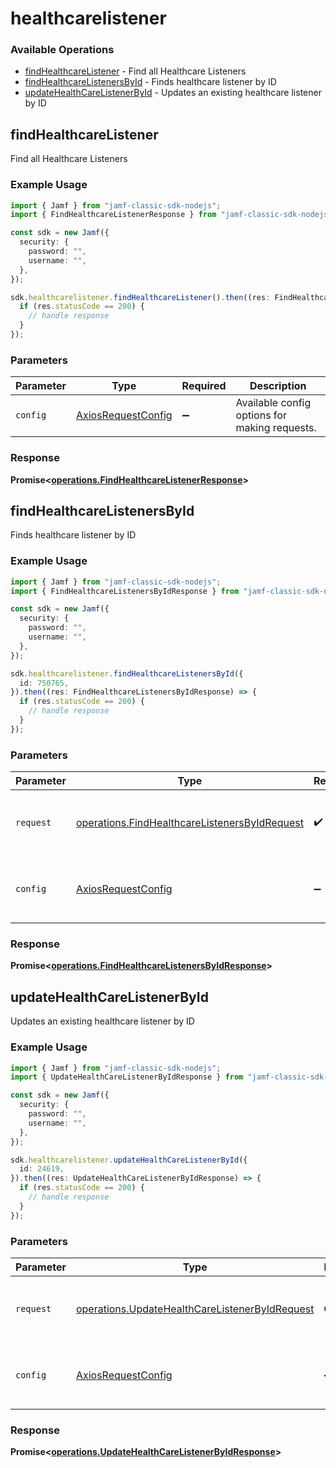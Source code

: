 # healthcarelistener

### Available Operations

* [findHealthcareListener](#findhealthcarelistener) - Find all Healthcare Listeners
* [findHealthcareListenersById](#findhealthcarelistenersbyid) - Finds healthcare listener by ID
* [updateHealthCareListenerById](#updatehealthcarelistenerbyid) - Updates an existing healthcare listener by ID

## findHealthcareListener

Find all Healthcare Listeners

### Example Usage

```typescript
import { Jamf } from "jamf-classic-sdk-nodejs";
import { FindHealthcareListenerResponse } from "jamf-classic-sdk-nodejs/dist/sdk/models/operations";

const sdk = new Jamf({
  security: {
    password: "",
    username: "",
  },
});

sdk.healthcarelistener.findHealthcareListener().then((res: FindHealthcareListenerResponse) => {
  if (res.statusCode == 200) {
    // handle response
  }
});
```

### Parameters

| Parameter                                                    | Type                                                         | Required                                                     | Description                                                  |
| ------------------------------------------------------------ | ------------------------------------------------------------ | ------------------------------------------------------------ | ------------------------------------------------------------ |
| `config`                                                     | [AxiosRequestConfig](https://axios-http.com/docs/req_config) | :heavy_minus_sign:                                           | Available config options for making requests.                |


### Response

**Promise<[operations.FindHealthcareListenerResponse](../../models/operations/findhealthcarelistenerresponse.md)>**


## findHealthcareListenersById

Finds healthcare listener by ID

### Example Usage

```typescript
import { Jamf } from "jamf-classic-sdk-nodejs";
import { FindHealthcareListenersByIdResponse } from "jamf-classic-sdk-nodejs/dist/sdk/models/operations";

const sdk = new Jamf({
  security: {
    password: "",
    username: "",
  },
});

sdk.healthcarelistener.findHealthcareListenersById({
  id: 750765,
}).then((res: FindHealthcareListenersByIdResponse) => {
  if (res.statusCode == 200) {
    // handle response
  }
});
```

### Parameters

| Parameter                                                                                                      | Type                                                                                                           | Required                                                                                                       | Description                                                                                                    |
| -------------------------------------------------------------------------------------------------------------- | -------------------------------------------------------------------------------------------------------------- | -------------------------------------------------------------------------------------------------------------- | -------------------------------------------------------------------------------------------------------------- |
| `request`                                                                                                      | [operations.FindHealthcareListenersByIdRequest](../../models/operations/findhealthcarelistenersbyidrequest.md) | :heavy_check_mark:                                                                                             | The request object to use for the request.                                                                     |
| `config`                                                                                                       | [AxiosRequestConfig](https://axios-http.com/docs/req_config)                                                   | :heavy_minus_sign:                                                                                             | Available config options for making requests.                                                                  |


### Response

**Promise<[operations.FindHealthcareListenersByIdResponse](../../models/operations/findhealthcarelistenersbyidresponse.md)>**


## updateHealthCareListenerById

Updates an existing healthcare listener by ID

### Example Usage

```typescript
import { Jamf } from "jamf-classic-sdk-nodejs";
import { UpdateHealthCareListenerByIdResponse } from "jamf-classic-sdk-nodejs/dist/sdk/models/operations";

const sdk = new Jamf({
  security: {
    password: "",
    username: "",
  },
});

sdk.healthcarelistener.updateHealthCareListenerById({
  id: 24619,
}).then((res: UpdateHealthCareListenerByIdResponse) => {
  if (res.statusCode == 200) {
    // handle response
  }
});
```

### Parameters

| Parameter                                                                                                        | Type                                                                                                             | Required                                                                                                         | Description                                                                                                      |
| ---------------------------------------------------------------------------------------------------------------- | ---------------------------------------------------------------------------------------------------------------- | ---------------------------------------------------------------------------------------------------------------- | ---------------------------------------------------------------------------------------------------------------- |
| `request`                                                                                                        | [operations.UpdateHealthCareListenerByIdRequest](../../models/operations/updatehealthcarelistenerbyidrequest.md) | :heavy_check_mark:                                                                                               | The request object to use for the request.                                                                       |
| `config`                                                                                                         | [AxiosRequestConfig](https://axios-http.com/docs/req_config)                                                     | :heavy_minus_sign:                                                                                               | Available config options for making requests.                                                                    |


### Response

**Promise<[operations.UpdateHealthCareListenerByIdResponse](../../models/operations/updatehealthcarelistenerbyidresponse.md)>**

